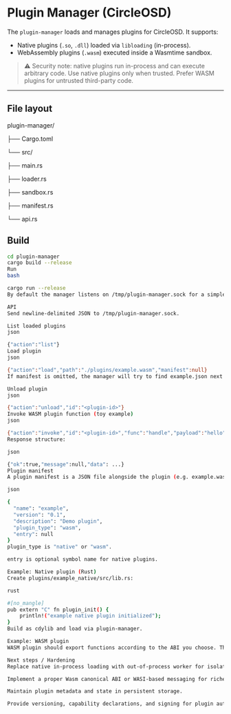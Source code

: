 # Plugin Manager (CircleOSD)

The `plugin-manager` loads and manages plugins for CircleOSD. It supports:

- Native plugins (`.so`, `.dll`) loaded via `libloading` (in-process).
- WebAssembly plugins (`.wasm`) executed inside a Wasmtime sandbox.

> ⚠️ Security note: native plugins run in-process and can execute arbitrary code. Use native plugins only when trusted. Prefer WASM plugins for untrusted third-party code.

---

## File layout

plugin-manager/

├── Cargo.toml

└── src/

├── main.rs

├── loader.rs

├── sandbox.rs

├── manifest.rs

└── api.rs

## Build

```bash
cd plugin-manager
cargo build --release
Run
bash

cargo run --release
By default the manager listens on /tmp/plugin-manager.sock for a simple JSON-RPC API (newline-delimited JSON).

API
Send newline-delimited JSON to /tmp/plugin-manager.sock.

List loaded plugins
json

{"action":"list"}
Load plugin
json

{"action":"load","path":"./plugins/example.wasm","manifest":null}
If manifest is omitted, the manager will try to find example.json next to the plugin file.

Unload plugin
json

{"action":"unload","id":"<plugin-id>"}
Invoke WASM plugin function (toy example)
json

{"action":"invoke","id":"<plugin-id>","func":"handle","payload":"hello"}
Response structure:

json

{"ok":true,"message":null,"data": ...}
Plugin manifest
A plugin manifest is a JSON file alongside the plugin (e.g. example.wasm + example.json):

json

{
  "name": "example",
  "version": "0.1",
  "description": "Demo plugin",
  "plugin_type": "wasm",
  "entry": null
}
plugin_type is "native" or "wasm".

entry is optional symbol name for native plugins.

Example: Native plugin (Rust)
Create plugins/example_native/src/lib.rs:

rust

#[no_mangle]
pub extern "C" fn plugin_init() {
    println!("example native plugin initialized");
}
Build as cdylib and load via plugin-manager.

Example: WASM plugin
WASM plugin should export functions according to the ABI you choose. The sample sandbox currently implements a toy call interface. Extend sandbox.rs to match your plugin ABI.

Next steps / Hardening
Replace native in-process loading with out-of-process worker for isolation.

Implement a proper Wasm canonical ABI or WASI-based messaging for richer interactions.

Maintain plugin metadata and state in persistent storage.

Provide versioning, capability declarations, and signing for plugin authenticity.
